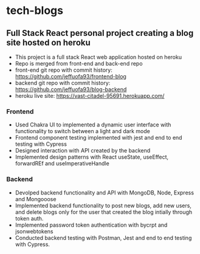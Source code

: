 # tech-blogs

## Full Stack React personal project creating a blog site hosted on heroku

- This project is a full stack React web application hosted on heroku 
- Repo is merged from front-end and back-end repo 
- front-end git repo with commit history: https://github.com/jeffuofa93/frontend-blog
- backend git repo with commit history: https://github.com/jeffuofa93/blog-backend
- heroku live site: https://vast-citadel-95691.herokuapp.com/

### Frontend

- Used Chakra UI to implemented a dynamic user interface with functionality to switch between a light and dark mode 
- Frontend component testing implemented with jest and end to end testing with Cypress
- Designed interaction with API created by the backend 
- Implemented design patterns with React useState, useEffect, forwardREf and useImperativeHandle

### Backend 
- Devolped backend functionality and API with MongoDB, Node, Express and Mongooose
- Implemented backend functionality to post new blogs, add new users, and delete blogs only for the user that created the blog intially through token auth. 
- Implemented password token authentication with bycrpt and jsonwebtokens
- Conducted backend testing with Postman, Jest and end to end testing with Cypress.
